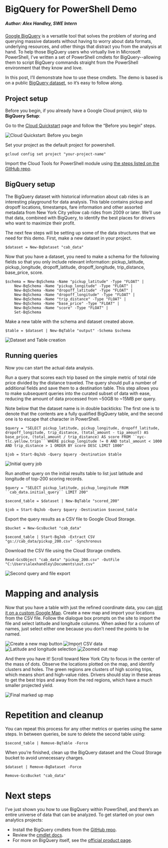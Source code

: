 # BigQuery for PowerShell Demo
##### Author: Alex Handley, SWE Intern

[Google BigQuery](https://cloud.google.com/bigquery/) is a versatile tool that solves the problem of storing and querying massive datasets without having to worry about data formats, underlying resources, and other things that distract you from the analysis at hand. To help those BigQuery users who virtually live in Microsoft PowerShell, I’ve written a set of PowerShell cmdlets for BigQuery--allowing them to script BigQuery commands straight from the PowerShell environment that they know and love.  

In this post, I’ll demonstrate how to use these cmdlets. The demo is based is on a public [BigQuery dataset](https://cloud.google.com/bigquery/public-data/), so it’s easy to follow along.


## Project setup
Before you begin, if you already have a Google Cloud project, skip to **BigQuery Setup**:

Go to the [Cloud Quickstart](https://cloud.google.com/bigquery/quickstart-web-ui) page and follow the “Before you begin” steps.

![Cloud Quickstart: Before you begin]( ./screenshot101.png "Before you begin")

Set your project as the default project for powershell.

```
gcloud config set project "your-project-name"
```

Import the Cloud Tools for PowerShell module using [the steps listed on the GitHub repo](https://github.com/GoogleCloudPlatform/google-cloud-powershell#installation).

## BigQuery setup
The BigQuery dataset with historical information about cab rides is an interesting playground for data analysis. This table contains pickup and dropoff locations, timestamps, fare information and other assorted metadata from New York City yellow cab rides from 2009 or later. We'll use that data, combined with BigQuery, to identify the best places for drivers who want to maximize their profit.  

The next few steps will be setting up some of the data structures that we need for this demo. First, make a new dataset in your project.

```
$dataset = New-BqDataset "cab_data"
```

Now that you have a dataset, you need to make a schema for the following fields so that you only include relevant information: pickup_latitude, pickup_longitude, dropoff_latitude, dropoff_longitude, trip_distance, base_price, score.

```
$schema = New-BqSchema -Name "pickup_latitude" -Type "FLOAT" |
	New-BqSchema -Name "pickup_longitude" -Type "FLOAT" |
	New-BqSchema -Name "dropoff_latitude" -Type "FLOAT" |
	New-BqSchema -Name "dropoff_longitude" -Type "FLOAT" |
	New-BqSchema -Name "trip_distance" -Type "FLOAT" |
	New-BqSchema -Name "base_price" -Type "FLOAT" |
	New-BqSchema -Name "score" -Type "FLOAT" |
	Set-BqSchema
```

Make a new table with the schema and dataset created above.

```
$table = $dataset | New-BqTable "output" -Schema $schema
```

![Dataset and Table creation](./screenshot103.png "Dataset and Table creation")


## Running queries
Now you can start the actual data analysis. 

Run a query that scores each trip based on the simple metric of total ride price divided by the distance traveled. The query should pull a number of additional fields and save them to a destination table. This step allows you to make subsequent queries into the curated subset of data with ease, reducing the amount of data processed from ~50GB to ~15MB per query. 

Note below that the dataset name is in double backticks: The first one is to denote that the contents are a fully qualified BigQuery table, and the second one is to escape that character in PowerShell.

```
$query = "SELECT pickup_latitude, pickup_longitude, dropoff_latitude, dropoff_longitude, trip_distance, (total_amount - tip_amount) AS base_price, (total_amount / trip_distance) AS score FROM ``nyc-tlc.yellow.trips`` WHERE pickup_longitude != 0 AND total_amount < 1000 AND trip_distance > 1 ORDER BY score DESC LIMIT 1000"

$job = Start-BqJob -Query $query -Destination $table
```

![Initial query job](./screenshot104.png "Initial query job")

Run another query on the initial results table to list just latitude and longitude of top-200 scoring records.

```
$query = "SELECT pickup_latitude, pickup_longitude FROM ``cab_data.initial_query`` LIMIT 200"

$second_table = $dataset | New-BqTable "scored_200"

$job = Start-BqJob -Query $query -Destination $second_table
```

Export the query results as a CSV file to Google Cloud Storage.

```
$bucket = New-GcsBucket "cab_data"

$second_table | Start-BqJob -Extract CSV "gs://cab_data/pickup_200.csv" -Synchronous
```

Download the CSV file using the Cloud Storage cmdlets.

```
Read-GcsObject "cab_data" "pickup_200.csv" -OutFile "C:\Users\alexhandley\Documents\out.csv"
```

![Second query and file export](./screenshot105.png "Second query and file export")


# Mapping and analysis
Now that you have a table with just the refined coordinate data, you can [plot it on a custom Google Map](https://www.google.com/maps/d/u/0/). Create a new map and import your locations from the CSV file. Follow the dialogue box prompts on the site to import the file and select latitude and longitude columns. When asked for a column of names, just select either one because you don’t need the points to be named.
  
![Create a new map button](./screenshot106.png "Create a new map button")
![Import CSV data](./screenshot107.png "Import CSV data")
![Latitude and longitude selection](./screenshot108.png "Latitude and longitude selection")
![Zoomed out map](./screenshot109.png "Zoomed out map")

And there you have it! Scroll toward New York City to focus in the center of the mass of dots. Observe the locations plotted on the map, and identify clusters and holes. The green regions are clusters of high scoring trips, which means short and high-value rides. Drivers should stay in these areas to get the best trips and away from the red regions, which have a much smaller projected yield.

![Final marked up map](./screenshot110.png "Final marked up map")


# Repetition and cleanup
You can repeat this process for any other metrics or queries using the same steps. In between queries, be sure to delete the second table using:

```
$second_table | Remove-BqTable -Force
```

When you’re finished, clean up the BigQuery dataset and the Cloud Storage bucket to avoid unnecessary charges.

```
$dataset | Remove-BqDataset -Force

Remove-GcsBucket "cab_data"
```


# Next steps
I’ve just shown you how to use BigQuery within PowerShell, and there’s an entire universe of data that can be analyzed. To get started on your own analytics projects:

* Install the BigQuery cmdlets from the [GitHub repo](https://github.com/GoogleCloudPlatform/google-cloud-powershell#installation). 
* Review the [cmdlet docs](http://googlecloudplatform.github.io/google-cloud-powershell/#/).  
* For more on BigQuery itself, see the [official product page](https://cloud.google.com/bigquery/docs/).

